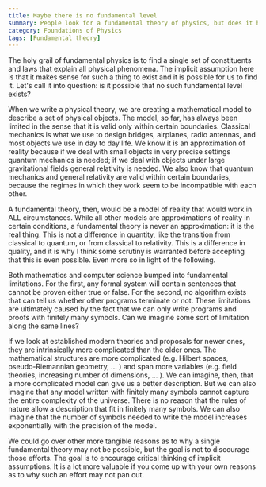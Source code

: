 ```yaml
---
title: Maybe there is no fundamental level
summary: People look for a fundamental theory of physics, but does it have to exist? 
category: Foundations of Physics
tags: [Fundamental theory]
---
```


The holy grail of fundamental physics is to find a single set of constituents and laws that explain all physical phenomena. The implicit assumption here is that it makes sense for such a thing to exist and it is possible for us to find it. Let's call it into question: is it possible that no such fundamental level exists?

When we write a physical theory, we are creating a mathematical model to describe a set of physical objects. The model, so far, has always been limited in the sense that it is valid only within certain boundaries. Classical mechanics is what we use to design bridges, airplanes, radio antennas, and most objects we use in day to day life. We know it is an approximation of reality because if we deal with small objects in very precise settings quantum mechanics is needed; if we deal with objects under large gravitational fields general relativity is needed. We also know that quantum mechanics and general relativity are valid within certain boundaries, because the regimes in which they work seem to be incompatible with each other.

A fundamental theory, then, would be a model of reality that would work in ALL circumstances. While all other models are approximations of reality in certain conditions, a fundamental theory is never an approximation: it is the real thing. This is not a difference in quantity, like the transition from classical to quantum, or from classical to relativity. This is a difference in quality, and it is why I think some scrutiny is warranted before accepting that this is even possible. Even more so in light of the following.

Both mathematics and computer science bumped into fundamental limitations. For the first, any formal system will contain sentences that cannot be proven either true or false. For the second, no algorithm exists that can tell us whether other programs terminate or not. These limitations are ultimately caused by the fact that we can only write programs and proofs with finitely many symbols. Can we imagine some sort of limitation along the same lines?

If we look at established modern theories and proposals for newer ones, they are intrinsically more complicated than the older ones. The mathematical structures are more complicated (e.g. Hilbert spaces, pseudo-Riemannian geometry, ... ) and span more variables (e.g. field theories, increasing number of dimensions, ... ). We can imagine, then, that a more complicated model can give us a better description. But we can also imagine that any model written with finitely many symbols cannot capture the entire complexity of the universe. There is no reason that the rules of nature allow a description that fit in finitely many symbols. We can also imagine that the number of symbols needed to write the model increases exponentially with the precision of the model.

We could go over other more tangible reasons as to why a single fundamental theory may not be possible, but the goal is not to discourage those efforts. The goal is to encourage critical thinking of implicit assumptions. It is a lot more valuable if you come up with your own reasons as to why such an effort may not pan out.
